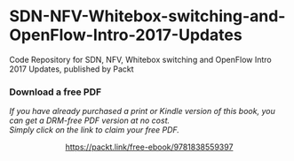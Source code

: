 # SDN-NFV-Whitebox-switching-and-OpenFlow-Intro-2017-Updates
Code Repository for SDN, NFV, Whitebox switching and OpenFlow Intro 2017 Updates, published by Packt
### Download a free PDF

 <i>If you have already purchased a print or Kindle version of this book, you can get a DRM-free PDF version at no cost.<br>Simply click on the link to claim your free PDF.</i>
<p align="center"> <a href="https://packt.link/free-ebook/9781838559397">https://packt.link/free-ebook/9781838559397 </a> </p>